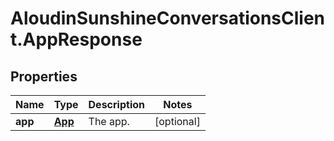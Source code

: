 # AloudinSunshineConversationsClient.AppResponse

## Properties

Name | Type | Description | Notes
------------ | ------------- | ------------- | -------------
**app** | [**App**](App.md) | The app. | [optional] 


